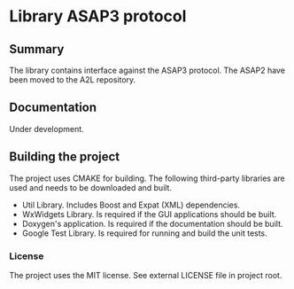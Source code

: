 # Library ASAP3 protocol 

## Summary

The library contains interface against the ASAP3 protocol. The ASAP2 have been moved to the A2L repository.

## Documentation

Under development.

## Building the project

The project uses CMAKE for building. The following third-party libraries are used and
needs to be downloaded and built.

- Util Library. Includes Boost and Expat (XML) dependencies.
- WxWidgets Library. Is required if the GUI applications should be built.
- Doxygen's application. Is required if the documentation should be built.
- Google Test Library. Is required for running and build the unit tests.

### License

The project uses the MIT license. See external LICENSE file in project root.
